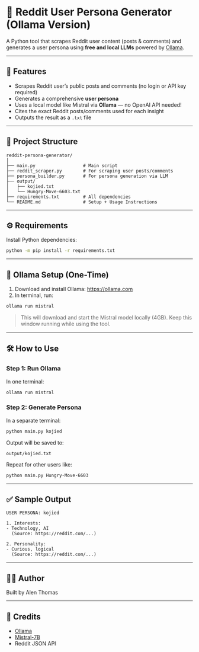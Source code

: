 # 🧠 Reddit User Persona Generator (Ollama Version)

A Python tool that scrapes Reddit user content (posts & comments) and generates a user persona using **free and local LLMs** powered by [Ollama](https://ollama.com).

---

## 🚀 Features

- Scrapes Reddit user’s public posts and comments (no login or API key required)
- Generates a comprehensive **user persona**
- Uses a local model like Mistral via **Ollama** — no OpenAI API needed!
- Cites the exact Reddit posts/comments used for each insight
- Outputs the result as a `.txt` file

---

## 📂 Project Structure

```
reddit-persona-generator/
│
├── main.py                  # Main script
├── reddit_scraper.py        # For scraping user posts/comments
├── persona_builder.py       # For persona generation via LLM
├── output/
│   ├── kojied.txt
│   └── Hungry-Move-6603.txt
├── requirements.txt         # All dependencies
└── README.md                # Setup + Usage Instructions
```

---

## ⚙️ Requirements

Install Python dependencies:

```bash
python -m pip install -r requirements.txt
```

---

## 🐘 Ollama Setup (One-Time)

1. Download and install Ollama: https://ollama.com
2. In terminal, run:

```bash
ollama run mistral
```

> This will download and start the Mistral model locally (4GB).
> Keep this window running while using the tool.

---

## 🛠️ How to Use

### Step 1: Run Ollama

In one terminal:
```bash
ollama run mistral
```

### Step 2: Generate Persona

In a separate terminal:
```bash
python main.py kojied
```

Output will be saved to:

```
output/kojied.txt
```

Repeat for other users like:

```bash
python main.py Hungry-Move-6603
```

---

## ✅ Sample Output

```
USER PERSONA: kojied

1. Interests:
- Technology, AI
  (Source: https://reddit.com/...)

2. Personality:
- Curious, logical
  (Source: https://reddit.com/...)
```

---

## 🧑‍💻 Author

Built by Alen Thomas

---

## 🔗 Credits

- [Ollama](https://ollama.com)
- [Mistral-7B](https://huggingface.co/mistralai/Mistral-7B-Instruct-v0.2)
- Reddit JSON API
